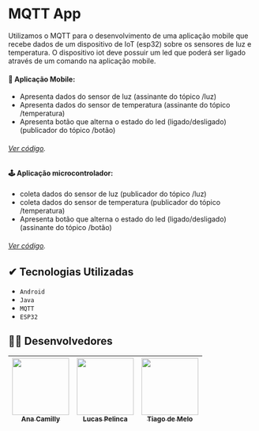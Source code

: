 # MQTT App
Utilizamos o MQTT para o desenvolvimento de uma aplicação mobile que recebe dados de um dispositivo de IoT (esp32) sobre os sensores de luz e temperatura. O dispositivo iot deve possuir um led que poderá ser ligado através de um comando na aplicação mobile.

#### 📱 Aplicação Mobile: 

- Apresenta dados do sensor de luz (assinante do tópico /luz)
- Apresenta dados do sensor de temperatura (assinante do tópico /temperatura)
- Apresenta botão que alterna o estado do led (ligado/desligado) (publicador do tópico /botão)
###### [Ver código](https://github.com/anacamilly/MQTT_App/tree/master/app/src/main).

#### 🕹 Aplicação microcontrolador: 

- coleta dados do sensor de luz (publicador do tópico /luz)
- coleta dados do sensor de temperatura (publicador do tópico /temperatura)
- Apresenta botão que alterna o estado do led (ligado/desligado) (assinante do tópico /botão)</br>
###### [Ver código](https://github.com/anacamilly/MQTT_App/blob/master/mqtt.ino).

## ✔ Tecnologias Utilizadas
- ``Android``
- ``Java``
- ``MQTT``
- ``ESP32``

## 👩‍💻 Desenvolvedores
| [<img src="https://avatars.githubusercontent.com/u/90116902?v=4" width=115><br><sub>Ana Camilly</sub>](https://github.com/anacamilly) |  [<img src="https://avatars.githubusercontent.com/u/93331493?v=4" width=115><br><sub>Lucas Pelinca</sub>](https://github.com/lucasbpc2002) |  [<img src="https://avatars.githubusercontent.com/u/103040741?v=4" width=115><br><sub>Tiago de Melo</sub>](https://github.com/tiago1811) |
| :---: | :---: | :---: |

